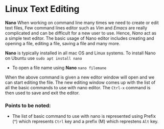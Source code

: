 # Linux Text Editing

**Nano** When working on command line many times we need to create or edit text files, Few command lines editor such as *Vim* and *Emacs* are really complicated and can be difficult for a new user to use. Hence, *Nano* act as a simple text editor.
The basic usage of Nano editor includes creating and opening a file, editing a file, saving a file and many more.

**Nano** is typically installed in all mac OS and Linux systems. To install Nano on Ubuntu use `sudo apt install nano`

- To open a  file name using **Nano**
`nano filemane`

When the above command is given a new editor window will open and we can start editing the file. The new editing window comes up with the list of all the basic commands to use with nano editor. The `Ctrl-x` command is then used to save and exit the editor.

### Points to be noted:
- The list of basic command to use with nano is represented using Prefix (^) which represents `Ctrl` key and a prefix (M) which represtens `Alt` key. 


